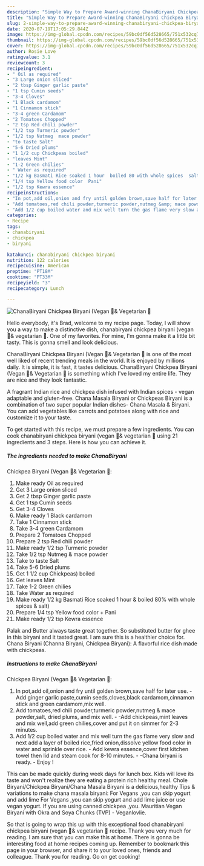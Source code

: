 ```yaml
---
description: "Simple Way to Prepare Award-winning ChanaBiryani Chickpea Biryani (Vegan 🍃&amp;amp; Vegetarian 🌱"
title: "Simple Way to Prepare Award-winning ChanaBiryani Chickpea Biryani (Vegan 🍃&amp;amp; Vegetarian 🌱"
slug: 2-simple-way-to-prepare-award-winning-chanabiryani-chickpea-biryani-vegan-and-amp-vegetarian
date: 2020-07-19T17:05:29.844Z
image: https://img-global.cpcdn.com/recipes/59bc0df56d528665/751x532cq70/chanabiryani-chickpea-biryani-vegan-🍃-vegetarian-🌱-recipe-main-photo.jpg
thumbnail: https://img-global.cpcdn.com/recipes/59bc0df56d528665/751x532cq70/chanabiryani-chickpea-biryani-vegan-🍃-vegetarian-🌱-recipe-main-photo.jpg
cover: https://img-global.cpcdn.com/recipes/59bc0df56d528665/751x532cq70/chanabiryani-chickpea-biryani-vegan-🍃-vegetarian-🌱-recipe-main-photo.jpg
author: Rosie Love
ratingvalue: 3.1
reviewcount: 3
recipeingredient:
- " Oil as required"
- "3 Large onion sliced"
- "2 tbsp Ginger garlic paste"
- "1 tsp Cumin seeds"
- "3-4 Cloves"
- "1 Black cardamom"
- "1 Cinnamon stick"
- "3-4 green Cardamom"
- "2 Tomatoes Chopped"
- "2 tsp Red chili powder"
- "1/2 tsp Turmeric powder"
- "1/2 tsp Nutmeg  mace powder"
- "to taste Salt"
- "5-6 Dried plums"
- "1 1/2 cup Chickpeas boiled"
- "leaves Mint"
- "1-2 Green chilies"
- " Water as required"
- "1/2 kg Basmati Rice soaked 1 hour  boiled 80 with whole spices  salt"
- "1/4 tsp Yellow food color  Pani"
- "1/2 tsp Kewra essence"
recipeinstructions:
- "In pot,add oil,onion and fry until golden brown,save half for later use. Add ginger garlic paste,cumin seeds,cloves,black cardamom,cinnamon stick and green cardamom,mix well."
- "Add tomatoes,red chili powder,turmeric powder,nutmeg &amp; mace powder,salt, dried plums, and mix well. -Add chickpeas,mint leaves and mix well,add green chilies,cover and put it on simmer for 2-3 minutes."
- "Add 1/2 cup boiled water and mix well turn the gas flame very slow and next add a layer of boiled rice,fried onion,dissolve yellow food color in water and sprinkle over rice.  Add kewra essence,cover first kitchen towel then lid and steam cook for 8-10 minutes. -Chana biryani is ready. Enjoy !"
categories:
- Recipe
tags:
- chanabiryani
- chickpea
- biryani

katakunci: chanabiryani chickpea biryani 
nutrition: 122 calories
recipecuisine: American
preptime: "PT18M"
cooktime: "PT33M"
recipeyield: "3"
recipecategory: Lunch

---
```



![ChanaBiryani
Chickpea Biryani (Vegan 🍃&amp; Vegetarian 🌱](https://img-global.cpcdn.com/recipes/59bc0df56d528665/751x532cq70/chanabiryani-chickpea-biryani-vegan-🍃-vegetarian-🌱-recipe-main-photo.jpg)

Hello everybody, it's Brad, welcome to my recipe page. Today, I will show you a way to make a distinctive dish, chanabiryani
chickpea biryani (vegan 🍃&amp; vegetarian 🌱. One of my favorites. For mine, I'm gonna make it a little bit tasty. This is gonna smell and look delicious.

ChanaBiryani
Chickpea Biryani (Vegan 🍃&amp; Vegetarian 🌱 is one of the most well liked of recent trending meals in the world. It is enjoyed by millions daily. It is simple, it is fast, it tastes delicious. ChanaBiryani
Chickpea Biryani (Vegan 🍃&amp; Vegetarian 🌱 is something which I've loved my entire life. They are nice and they look fantastic.

A fragrant Indian rice and chickpea dish infused with Indian spices - vegan adaptable and gluten-free. Chana Masala Biryani or Chickpeas Biryani is a combination of two super popular Indian dishes- Chana Masala &amp; Biryani. You can add vegetables like carrots and potatoes along with rice and customize it to your taste.


To get started with this recipe, we must prepare a few ingredients. You can cook chanabiryani
chickpea biryani (vegan 🍃&amp; vegetarian 🌱 using 21 ingredients and 3 steps. Here is how you can achieve it.

<!--inarticleads1-->

##### The ingredients needed to make ChanaBiryani
Chickpea Biryani (Vegan 🍃&amp; Vegetarian 🌱:

1. Make ready  Oil as required
1. Get 3 Large onion sliced
1. Get 2 tbsp Ginger garlic paste
1. Get 1 tsp Cumin seeds
1. Get 3-4 Cloves
1. Make ready 1 Black cardamom
1. Take 1 Cinnamon stick
1. Take 3-4 green Cardamom
1. Prepare 2 Tomatoes Chopped
1. Prepare 2 tsp Red chili powder
1. Make ready 1/2 tsp Turmeric powder
1. Take 1/2 tsp Nutmeg &amp; mace powder
1. Take to taste Salt
1. Take 5-6 Dried plums
1. Get 1 1/2 cup Chickpeas) boiled
1. Get leaves Mint
1. Take 1-2 Green chilies
1. Take  Water as required
1. Make ready 1/2 kg Basmati Rice soaked 1 hour &amp; boiled 80% with whole spices &amp; salt)
1. Prepare 1/4 tsp Yellow food color + Pani
1. Make ready 1/2 tsp Kewra essence


Palak and Butter always taste great together. So substituted butter for ghee in this biryani and it tasted great. I am sure this is a healthier choice for. Chana Biryani (Channa Biryani, Chickpea Biryani): A flavorful rice dish made with chickpeas. 

<!--inarticleads2-->

##### Instructions to make ChanaBiryani
Chickpea Biryani (Vegan 🍃&amp; Vegetarian 🌱:

1. In pot,add oil,onion and fry until golden brown,save half for later use. - Add ginger garlic paste,cumin seeds,cloves,black cardamom,cinnamon stick and green cardamom,mix well.
1. Add tomatoes,red chili powder,turmeric powder,nutmeg &amp; mace powder,salt, dried plums, and mix well. - -Add chickpeas,mint leaves and mix well,add green chilies,cover and put it on simmer for 2-3 minutes.
1. Add 1/2 cup boiled water and mix well turn the gas flame very slow and next add a layer of boiled rice,fried onion,dissolve yellow food color in water and sprinkle over rice.  - Add kewra essence,cover first kitchen towel then lid and steam cook for 8-10 minutes. - -Chana biryani is ready. - Enjoy !


This can be made quickly during week days for lunch box. Kids will love its taste and won&#39;t realize they are eating a protein rich healthy meal. Chole Biryani/Chickpea Biryani/Chana Masala Biryani is a delicious,healthy Tips &amp; variations to make chana masala biryani: For Vegans ,you can skip yogurt and add lime For Vegans ,you can skip yogurt and add lime juice or use vegan yogurt. If you are using canned chickpea ,you. Mauritian Vegan Biryani with Okra and Soya Chunks (TVP) - Veganlovlie. 

So that is going to wrap this up with this exceptional food chanabiryani
chickpea biryani (vegan 🍃&amp; vegetarian 🌱 recipe. Thank you very much for reading. I am sure that you can make this at home. There is gonna be interesting food at home recipes coming up. Remember to bookmark this page in your browser, and share it to your loved ones, friends and colleague. Thank you for reading. Go on get cooking!
